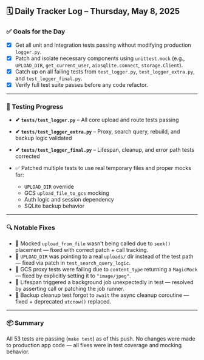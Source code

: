## 🗓️ Daily Tracker Log – Thursday, May 8, 2025

### ✅ Goals for the Day

* [x] Get all unit and integration tests passing without modifying production `logger.py`.
* [x] Patch and isolate necessary components using `unittest.mock` (e.g., `UPLOAD_DIR`, `get_current_user`, `aiosqlite.connect`, `storage.Client`).
* [x] Catch up on all failing tests from `test_logger.py`, `test_logger_extra.py`, and `test_logger_final.py`.
* [x] Verify full test suite passes before any code refactor.

---

### 🧪 Testing Progress

* **✔ `tests/test_logger.py`** – All core upload and route tests passing
* **✔ `tests/test_logger_extra.py`** – Proxy, search query, rebuild, and backup logic validated
* **✔ `tests/test_logger_final.py`** – Lifespan, cleanup, and error path tests corrected
* ✅ Patched multiple tests to use real temporary files and proper mocks for:

  * `UPLOAD_DIR` override
  * GCS `upload_file_to_gcs` mocking
  * Auth logic and session dependency
  * SQLite backup behavior

---

### 🔍 Notable Fixes

* 🐛 Mocked `upload_from_file` wasn’t being called due to `seek()` placement — fixed with correct patch + call tracking.
* 🐛 `UPLOAD_DIR` was pointing to a real `uploads/` dir instead of the test path — fixed via patch in `test_search_query_logic`.
* 🐛 GCS proxy tests were failing due to `content_type` returning a `MagicMock` — fixed by explicitly setting it to `"image/jpeg"`.
* 🐛 Lifespan triggered a background job unexpectedly in test — resolved by asserting call or patching the job runner.
* 🐛 Backup cleanup test forgot to `await` the async cleanup coroutine — fixed + deprecated `utcnow()` replaced.

---

### 📦 Summary

All 53 tests are passing (`make test`) as of this push.
No changes were made to production app code — all fixes were in test coverage and mocking behavior.

